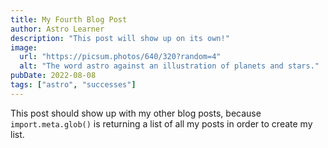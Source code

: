 ```yaml
---
title: My Fourth Blog Post
author: Astro Learner
description: "This post will show up on its own!"
image:
  url: "https://picsum.photos/640/320?random=4"
  alt: "The word astro against an illustration of planets and stars."
pubDate: 2022-08-08
tags: ["astro", "successes"]
---
```


This post should show up with my other blog posts, because `import.meta.glob()` is returning a list of all my posts in order to create my list.
